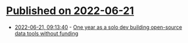 # [Published on 2022-06-21](index.md)

* [2022-06-21, 09:13:40](https://news.ycombinator.com/item?id=31821914) - [One year as a solo dev building open-source data tools without funding](https://datastation.multiprocess.io/blog/2022-06-11-year-in-review.html)
